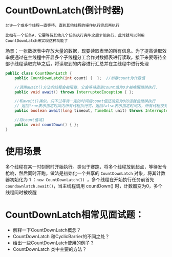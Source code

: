 # CountDownLatch(倒计时器)

    允许一个或多个线程一直等待，直到其他线程的操作执行完后再执行

    比如有一个任务A，它要等待其他几个任务执行完毕之后才能执行，此时就可以利用CountDownLatch来实现这种功能了

场景：一张数据表中存放大量的数据，现要读取表里的所有信息。为了提高读取效率便通过在主线程中开启多个子线程分工合作对数据表进行读取。接下来要等待全部子线程读取完毕之后，将读取到的内容进行汇总并在主线程中进行处理

```java
public class CountDownLatch {
    public CountDownLatch(int count) {  };  //参数count为计数值

    //调用await()方法的线程会被阻塞，它会等待直到count值为0才被唤醒继续执行.
    public void await() throws InterruptedException { };   

    //和await()类似，只不过等待一定的时间后count值还没变为0的话就会继续执行
    // 返回true表示指定时间内所有线程执行完，返回false表示指定时间内，所有线程没有执行完
    public boolean await(long timeout, TimeUnit unit) throws InterruptedException{}

    //将count值减1
    public void countDown() { };
}
```

# 使用场景

多个线程在某一时刻同时开始执行。类似于赛跑，将多个线程放到起点，等待发令枪响，然后同时开跑。做法是初始化一个共享的 `CountDownLatch` 对象，将其计数器初始化为 1 ：`new CountDownLatch(1) `，多个线程在开始执行任务前首先 `coundownlatch.await()`，当主线程调用 countDown() 时，计数器变为0，多个线程同时被唤醒

# CountDownLatch相常见面试题：
  
- 解释一下CountDownLatch概念？
- CountDownLatch 和CyclicBarrier的不同之处？
- 给出一些CountDownLatch使用的例子？
- CountDownLatch 类中主要的方法？